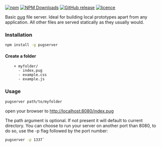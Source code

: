[![npm](https://img.shields.io/npm/v/pugserver.svg?style=for-the-badge)](https://www.npmjs.com/package/pugserver)
[![NPM Downloads](https://img.shields.io/npm/dt/pugserver.svg?style=for-the-badge)](https://www.npmjs.com/package/pugserver)
[![GitHub release](https://img.shields.io/github/release/ctrlaltdev/pug-server.svg?style=for-the-badge)](https://github.com/ctrlaltdev/pug-server/releases)
[![licence](https://img.shields.io/npm/l/pugserver.svg?style=for-the-badge)](https://github.com/ctrlaltdev/pug-server/blob/master/LICENCE.md)

Basic [pug](https://pugjs.org) file server. Ideal for building local prototypes apart from any application. All other files are served statically as they usually would.

### Installation
``` sh
npm install -g pugserver
```

#### Create a folder

```
    + myfolder/
      - index.pug
      - example.css
      - example.js
```

### Usage
``` sh
pugserver path/to/myfolder
```

open your browser to [http://localhost:8080/index.pug](http://localhost:8080/index.pug)

The path argument is optional. If not present it will default to current directory.
You can choose to run your server on another port than 8080, to do so, use the -p flag followed by the port number:

``` sh
pugserver -p 1337`
```

